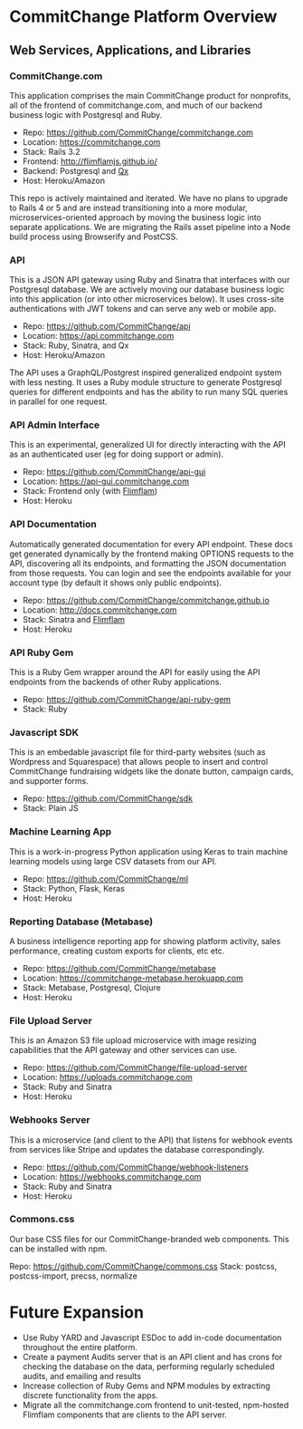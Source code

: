 # CommitChange Platform Overview

## Web Services, Applications, and Libraries

### CommitChange.com  

This application comprises the main CommitChange product for nonprofits, all of the frontend of commitchange.com, and much of our backend business logic with Postgresql and Ruby.

* Repo: https://github.com/CommitChange/commitchange.com
* Location: https://commitchange.com
* Stack: Rails 3.2
* Frontend: http://flimflamjs.github.io/
* Backend: Postgresql and [Qx](https://github.com/jayrbolton/ruby-qx)
* Host: Heroku/Amazon

This repo is actively maintained and iterated. We have no plans to upgrade to Rails 4 or 5 and are instead transitioning into a more modular, microservices-oriented approach by moving the business logic into separate applications. We are migrating the Rails asset pipeline into a Node build process using Browserify and PostCSS.

### API

This is a JSON API gateway using Ruby and Sinatra that interfaces with our Postgresql database. We are actively moving our database business logic into this application (or into other microservices below). It uses cross-site authentications with JWT tokens and can serve any web or mobile app.

* Repo: https://github.com/CommitChange/api
* Location: https://api.commitchange.com
* Stack: Ruby, Sinatra, and Qx
* Host: Heroku/Amazon

The API uses a GraphQL/Postgrest inspired generalized endpoint system with less nesting. It uses a Ruby module structure to generate Postgresql queries for different endpoints and has the ability to run many SQL queries in parallel for one request.

### API Admin Interface

This is an experimental, generalized UI for directly interacting with the API as an authenticated user (eg for doing support or admin).

* Repo: https://github.com/CommitChange/api-gui
* Location: https://api-gui.commitchange.com
* Stack: Frontend only (with [Flimflam](http://flimflamjs.github.io/))
* Host: Heroku

### API Documentation

Automatically generated documentation for every API endpoint. These docs get generated dynamically by the frontend making OPTIONS requests to the API, discovering all its endpoints, and formatting the JSON documentation from those requests. You can login and see the endpoints available for your account type (by default it shows only public endpoints).

* Repo: https://github.com/CommitChange/commitchange.github.io
* Location: http://docs.commitchange.com
* Stack: Sinatra and [Flimflam](http://flimflamjs.github.io/)
* Host: Heroku

### API Ruby Gem

This is a Ruby Gem wrapper around the API for easily using the API endpoints from the backends of other Ruby applications.

* Repo: https://github.com/CommitChange/api-ruby-gem
* Stack: Ruby

### Javascript SDK

This is an embedable javascript file for third-party websites (such as Wordpress and Squarespace) that allows people to insert and control CommitChange fundraising widgets like the donate button, campaign cards, and supporter forms.

* Repo: https://github.com/CommitChange/sdk
* Stack: Plain JS

### Machine Learning App 

This is a work-in-progress Python application using Keras to train machine learning models using large CSV datasets from our API.

* Repo: https://github.com/CommitChange/ml
* Stack: Python, Flask, Keras
* Host: Heroku

### Reporting Database (Metabase)

A business intelligence reporting app for showing platform activity, sales performance, creating custom exports for clients, etc etc.

* Repo: https://github.com/CommitChange/metabase
* Location: https://commitchange-metabase.herokuapp.com
* Stack: Metabase, Postgresql, Clojure
* Host: Heroku

### File Upload Server

This is an Amazon S3 file upload microservice with image resizing capabilities that the API gateway and other services can use.

* Repo: https://github.com/CommitChange/file-upload-server
* Location: https://uploads.commitchange.com
* Stack: Ruby and Sinatra
* Host: Heroku

### Webhooks Server

This is a microservice (and client to the API) that listens for webhook events from services like Stripe and updates the database correspondingly.

* Repo: https://github.com/CommitChange/webhook-listeners
* Location: https://webhooks.commitchange.com
* Stack: Ruby and Sinatra
* Host: Heroku

### Commons.css

Our base CSS files for our CommitChange-branded web components. This can be installed with npm.

Repo: https://github.com/CommitChange/commons.css
Stack: postcss, postcss-import, precss, normalize

# Future Expansion

* Use Ruby YARD and Javascript ESDoc to add in-code documentation throughout the entire platform.
* Create a payment Audits server that is an API client and has crons for checking the database on the data, performing regularly scheduled audits, and emailing and results
* Increase collection of Ruby Gems and NPM modules by extracting discrete functionality from the apps.
* Migrate all the commitchange.com frontend to unit-tested, npm-hosted Flimflam components that are clients to the API server.

